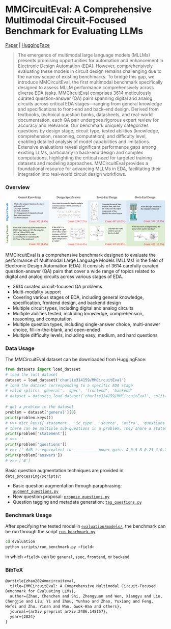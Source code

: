 # MMCircuitEval: A Comprehensive Multimodal Circuit-Focused Benchmark for Evaluating LLMs

[Paper](https://arxiv.org/abs/2507.19525)&nbsp;|&nbsp;[HuggingFace](https://huggingface.co/datasets/charlie314159/MMCircuitEval)

> The emergence of multimodal large language models (MLLMs) presents promising opportunities for automation and enhancement in Electronic Design Automation (EDA). However, comprehensively evaluating these models in circuit design remains challenging due to the narrow scope of existing benchmarks. To bridge this gap, we introduce MMCircuitEval, the first multimodal benchmark specifically designed to assess MLLM performance comprehensively across diverse EDA tasks. MMCircuitEval comprises 3614 meticulously curated question-answer (QA) pairs spanning digital and analog circuits across critical EDA stages—ranging from general knowledge and specifications to front-end and back-end design. Derived from textbooks, technical question banks, datasheets, and real-world documentation, each QA pair undergoes rigorous expert review for accuracy and relevance. Our benchmark uniquely categorizes questions by design stage, circuit type, tested abilities (knowledge, comprehension, reasoning, computation), and difficulty level, enabling detailed analysis of model capabilities and limitations. Extensive evaluations reveal significant performance gaps among existing LLMs, particularly in back-end design and complex computations, highlighting the critical need for targeted training datasets and modeling approaches. MMCircuitEval provides a foundational resource for advancing MLLMs in EDA, facilitating their integration into real-world circuit design workflows.

### Overview

![Teaser Image](./assets/teaser.png)

MMCircuitEval is a comprehensive benchmark designed to evaluate the performance of Multimodal Large Language Models (MLLMs) in the field of Electronic Design Automation (EDA). It consists of 3614 carefully curated question-answer (QA) pairs that cover a wide range of topics related to digital and analog circuits across various stages of EDA.
- 3614 curated circuit-focused QA problems
- Multi-modality support
- Covering various stages of EDA, including general knowledge, specification, frontend design, and backend design
- Multiple circuit types, including digital and analog circuits
- Multiple abilities tested, including knowledge, comprehension, reasoning, and computation
- Multiple question types, including single-answer choice, multi-answer choice, fill-in-the-blank, and open-ended
- Multiple difficulty levels, including easy, medium, and hard questions

### Data Usage

The MMCircuitEval dataset can be downloaded from HuggingFace:
```python
from datasets import load_dataset
# load the full dataset
dataset = load_dataset('charlie314159/MMCircuitEval')
# load the dataset corresponding to a specific EDA stage
# valid splits: 'general', 'spec', 'frontend', 'backend'
# dataset = datasets.load_dataset('charlie314159/MMCircuitEval', split='general')

# get a problem in the dataset
problem = dataset['general'][0]
print(problem.keys())
# >>> dict_keys(['statement', 'ic_type', 'source', 'extra', 'questions', 'question_types', 'images', 'answers', 'explanations', 'difficulties', 'abilities'])
# there can be multiple sub-questions in a problem. They share a statement
print(problem['statement'])
# >>> ''
print(problem['questions'])
# >>> ['-6dB is equivalent to __________ power gain. A 0.5 B 0.25 C 0.75 D 0.8']
print(problem['answers'])
# >>> ['B']
```

Basic question augmentation techniques are provided in [`data_processing/scripts/`](./data_processing/scripts/):
- Basic question augmentation through paraphrasing: [`augment_questions.py`](./data_processing/scripts/augment_questions.py)
- New question proposal: [`propose_questions.py`](./data_processing/scripts/propose_questions.py)
- Question tagging and metadata generation: [`tag_questions.py`](./data_processing/scripts/tag_questions.py)

### Benchmark Usage

After specifying the tested model in [`evaluation/models/`](./evaluation/models/), the benchmark can be run through the script [`run_benchmark.py`](./evaluation/scripts/run_benchmark.py):
```bash
cd evaluation
python scripts/run_benchmark.py <field>
```
in which `<field>` can be `general`, `spec`, `frontend`, or `backend`.

### BibTeX

```
@article{zhao2024mmcircuiteval,
  title={MMCircuitEval: A Comprehensive Multimodal Circuit-Focused Benchmark for Evaluating LLMs},
  author={Zhao, Chenchen and Shi, Zhengyuan and Wen, Xiangyu and Liu, Chengjie and Liu, Yi and Zhou, Yunhao and Zhao, Yuxiang and Feng, Hefei and Zhu, Yinan and Wan, Gwok-Waa and others},
  journal={arXiv preprint arXiv:2406.148157},
  year={2024}
}
```